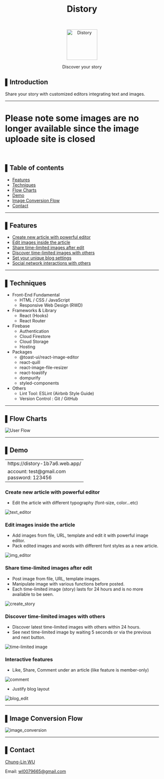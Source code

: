 <h1 align="center"> Distory </h1> <br>

<p align="center">
  <a href="https://distory-1b7a6.web.app/">
    <img alt="Distory" title="Distory" src="readme_img/icon.png" width="100">
  </a>
</p>

<p align="center">
  Discover your story
</p>

## ▌Introduction
  Share your story with customized editors integrating text and images.

---


<h1> Please note some images are no longer available since the image uploade site is closed </h1> <br>


## ▌Table of contents
* [Features](#▌features)
* [Techniques](#▌techniques)
* [Flow Charts](#▌flow-charts)
* [Demo](#▌demo)
* [Image Conversion Flow](#▌image-conversion-flow)
* [Contact](#▌contact)

---

## ▌Features
* [Create new article with powerful editor](#create-new-article-with-powerful-editor)
* [Edit images inside the article](#edit-images-inside-the-article)
* [Share time-limited images after edit](#share-time-limited-images-after-edit)
* [Discover time-limited images with others](#discover-time-limited-images-with-others)
* [Set your unique blog settings](#interactive-features)
* [Social network interactions with others](#interactive-features)

---


## ▌Techniques
+ Front-End Fundamental
  + HTML / CSS / JavaScript
  + Responsive Web Design (RWD)
+ Frameworks & Library
  + React (Hooks)
  + React Router
+ Firebase
  + Authentication
  + Cloud Firestore
  + Cloud Storage
  + Hosting
+ Packages
  + @toast-ui/react-image-editor
  + react-quill
  + react-image-file-resizer
  + react-toastify
  + dompurify
  + styled-components
+ Others
  + Lint Tool: ESLint (Airbnb Style Guide)
  + Version Control : Git / GitHub

--- 

## ▌Flow Charts
![User Flow](/readme_img/user_flow.png "User FLow")

---
## ▌Demo
<table>
<tr>
<td>
  https://distory-1b7a6.web.app/
</td>

</tr>
<tr>
<td>
  account: test@gmail.com
  </br>
  password: 123456
</td>
</tr>
</table>

### Create new article with powerful editor
- Edit the article with different typography (font-size, color...etc)

![text_editor](/readme_img/text_editor.webp "text_editor")

### Edit images inside the article
- Add images from file, URL, template and edit it with powerful image editor.
- Pack edited images and words with different font styles as a new article.

![img_editor](/readme_img/img_editor.webp "img_editor")

### Share time-limited images after edit
- Post image from file, URL, template images.
- Manipulate image with various functions before posted.
- Each time-limited image (story) lasts for 24 hours and is no more available to be seen.

![create_story](/readme_img/create_story.webp "create_story")

### Discover time-limited images with others
- Discover latest time-limited images with others within 24 hours.
- See next time-limited image by waiting 5 seconds or via the previous and next button.

![time-limited image](/readme_img/story.gif "time-limited image")

### Interactive features
- Like, Share, Comment under an article  (like feature is member-only)

![comment](/readme_img/comment.webp "comment")
- Justify blog layout

![blog_edit](/readme_img/blog_edit.png "blog_edit")


---

## ▌Image Conversion Flow
![image_conversion](/readme_img/detail_flow.png "image_conversion")

---

## ▌Contact
[Chung-Lin WU](https://github.com/Chongfong)

Email: wl0079665@gmail.com
